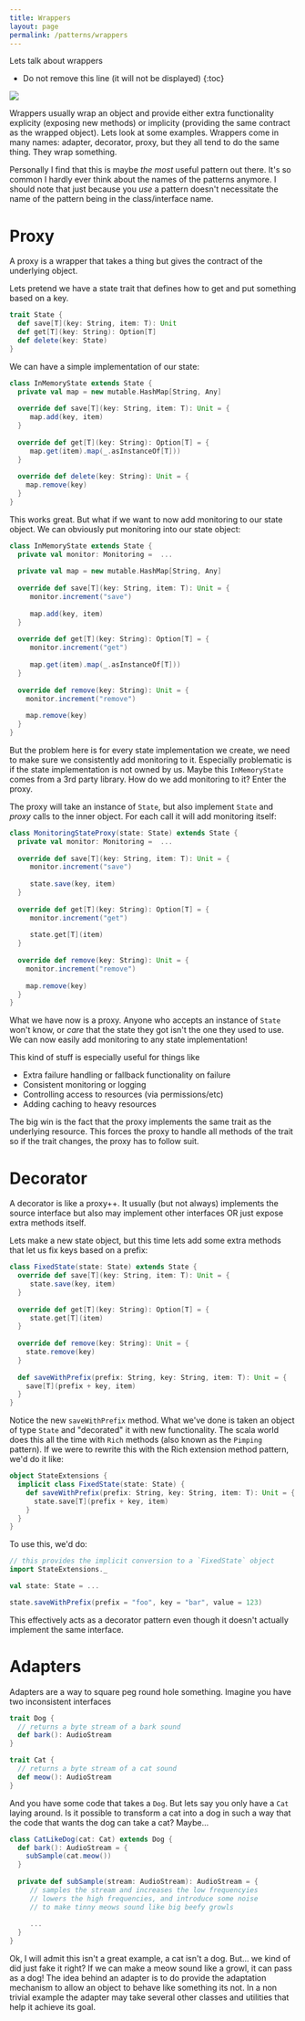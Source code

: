 ```yaml
---
title: Wrappers
layout: page
permalink: /patterns/wrappers
---
```


Lets talk about wrappers

* Do not remove this line (it will not be displayed)
{:toc}

![](https://media.giphy.com/media/l0MYHwUkOVWsTGErS/giphy.gif)

Wrappers usually wrap an object
and provide either extra functionality explicity (exposing new methods) or implicity (providing the same contract as the wrapped object).  Lets look at some examples. Wrappers come in many names: adapter, decorator, proxy, but they all tend to do the same thing. They wrap something.

Personally I find that this is maybe _the most_ useful pattern out there. It's so common I hardly ever think about the names of the patterns anymore.  I should note that just because you _use_ a pattern doesn't necessitate the name of the pattern being in the class/interface name. 

# Proxy

A proxy is a wrapper that takes a thing but gives the contract of the underlying object.

Lets pretend we have a state trait that defines how to get and put something based on a key.

```scala
trait State {
  def save[T](key: String, item: T): Unit
  def get[T](key: String): Option[T]
  def delete(key: State)
}
```

We can have a simple implementation of our state:

```scala
class InMemoryState extends State {
  private val map = new mutable.HashMap[String, Any]
  
  override def save[T](key: String, item: T): Unit = {
     map.add(key, item)
  }
  
  override def get[T](key: String): Option[T] = {
     map.get(item).map(_.asInstanceOf[T]))
  }
  
  override def delete(key: String): Unit = {
    map.remove(key)
  }
}
```

This works great.  But what if we want to now add monitoring to our state object.  We can obviously put monitoring into our state object:

```scala
class InMemoryState extends State {
  private val monitor: Monitoring =  ...
  
  private val map = new mutable.HashMap[String, Any]
  
  override def save[T](key: String, item: T): Unit = {
     monitor.increment("save")
     
     map.add(key, item)
  }
  
  override def get[T](key: String): Option[T] = {
     monitor.increment("get")
  
     map.get(item).map(_.asInstanceOf[T]))
  }
  
  override def remove(key: String): Unit = {
    monitor.increment("remove")
    
    map.remove(key)
  }
}
```

But the problem here is for every state implementation we create, we need to make sure we consistently add monitoring to it.  Especially problematic is if the state implementation is not owned by us. Maybe this `InMemoryState` comes from a 3rd party library. How do we add monitoring to it?  Enter the proxy.

The proxy will take an instance of `State`, but also implement `State` and _proxy_ calls to the
inner object.  For each call it will add monitoring itself:

```scala
class MonitoringStateProxy(state: State) extends State {
  private val monitor: Monitoring =  ...
       
  override def save[T](key: String, item: T): Unit = {
     monitor.increment("save")
     
     state.save(key, item)
  }
  
  override def get[T](key: String): Option[T] = {
     monitor.increment("get")
  
     state.get[T](item)
  }
  
  override def remove(key: String): Unit = {
    monitor.increment("remove")
      
    map.remove(key)
  }
}
```

What we have now is a proxy.  Anyone who accepts an instance of `State` won't know, or _care_ that the state they got isn't the one they used to use.  We can now easily add monitoring to any state implementation!  

This kind of stuff is especially useful for things like

- Extra failure handling or fallback functionality on failure
- Consistent monitoring or logging
- Controlling access to resources (via permissions/etc)
- Adding caching to heavy resources

The big win is the fact that the proxy implements the same trait as the underlying resource. This forces the proxy to handle all methods of the trait so if the trait changes, the proxy has to follow suit.  

# Decorator

A decorator is like a proxy++.  It usually (but not always) implements the source interface but also may implement other interfaces OR just expose extra methods itself.

Lets make a new state object, but this time lets add some extra methods that let us fix keys based on a prefix:

```scala
class FixedState(state: State) extends State { 
  override def save[T](key: String, item: T): Unit = {            
     state.save(key, item)
  }
  
  override def get[T](key: String): Option[T] = {    
     state.get[T](item)
  }
  
  override def remove(key: String): Unit = {   
    state.remove(key)
  }
  
  def saveWithPrefix(prefix: String, key: String, item: T): Unit = {
    save[T](prefix + key, item)
  }
}
```

Notice the new `saveWithPrefix` method. What we've done is taken an object of type `State` and "decorated" it with new functionality.  The scala world does this all the time with `Rich` methods (also known as the `Pimping` pattern).  If we were to rewrite this with the Rich extension method pattern, we'd do it like:

```scala
object StateExtensions {
  implicit class FixedState(state: State) {    
    def saveWithPrefix(prefix: String, key: String, item: T): Unit = {
      state.save[T](prefix + key, item)
    }
  }
}
```

To use this, we'd do:

```scala
// this provides the implicit conversion to a `FixedState` object
import StateExtensions._ 

val state: State = ...

state.saveWithPrefix(prefix = "foo", key = "bar", value = 123)
```
This effectively acts as a decorator pattern even though it doesn't actually implement the same interface.  

# Adapters

Adapters are a way to square peg round hole something.  Imagine you have two inconsistent interfaces

```scala
trait Dog {
  // returns a byte stream of a bark sound
  def bark(): AudioStream
}

trait Cat {
  // returns a byte stream of a cat sound
  def meow(): AudioStream
}
```

And you have some code that takes a `Dog`.  But lets say you only have a `Cat` laying around. Is it possible to transform a cat into a dog in such a way that the code that wants the dog can take a cat?  Maybe...

```scala
class CatLikeDog(cat: Cat) extends Dog {
  def bark(): AudioStream = {  
    subSample(cat.meow())
  }
  
  private def subSample(stream: AudioStream): AudioStream = {
     // samples the stream and increases the low frequencyies
     // lowers the high frequencies, and introduce some noise 
     // to make tinny meows sound like big beefy growls
     
     ...
  }
}
```

Ok, I will admit this isn't a great example, a cat isn't a dog. But... we kind of did just fake it right? If we can make a meow sound like a growl, it can pass as a dog! The idea behind an adapter is to do provide the adaptation mechanism to allow an object to behave like something its not. In a non trivial example the adapter may take several other classes and utilities that help it achieve its goal.  